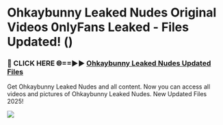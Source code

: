 # Ohkaybunny Leaked Nudes Original Videos 0nlyFans Leaked - Files Updated! ()

<h3>🔴 CLICK HERE 🌐==►► <a href="https://tinyurl.com/2p9ay9w9" rel="nofollow">Ohkaybunny Leaked Nudes Updated Files</a></h3>

Get Ohkaybunny Leaked Nudes and all content. Now you can access all videos and pictures of Ohkaybunny Leaked Nudes. New Updated Files 2025!

[![](https://i.imgur.com/KQgVmj3.gif)](https://tinyurl.com/2p9ay9w9)
